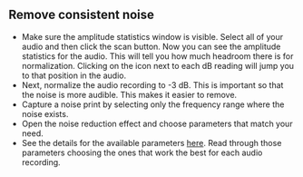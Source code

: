 
## Remove consistent noise 

* Make sure the amplitude statistics window is visible. Select all of your audio and then click the scan button. Now you can see the amplitude statistics for the audio. This will tell you how much headroom there is for normalization. Clicking on the icon next to each dB reading will jump you to that position in the audio. 
* Next, normalize the audio recording to -3 dB. This is important so that the noise is more audible. This makes it easier to remove.  
* Capture a noise print by selecting only the frequency range where the noise exists. 
* Open the noise reduction effect and choose parameters that match your need. 
* See the details for the available parameters [here](https://helpx.adobe.com/audition/using/noise-reduction-restoration-effects.html#noise_reduction_effect_waveform_editor_only). Read through those parameters choosing the ones that work the best for each audio recording. 
